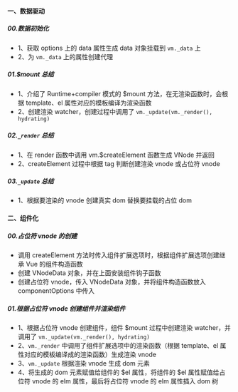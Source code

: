 #### 一、数据驱动

##### 00.数据初始化

- 1、获取 options 上的 data 属性生成 data 对象挂载到 `vm._data` 上
- 2、为 `vm._data` 上的属性创建代理

##### 01.$mount 总结

- 1、介绍了 Runtime+compiler 模式的 $mount 方法，在无渲染函数时，会根据 template、el 属性对应的模板编译为渲染函数
- 2、创建渲染 watcher，创建过程中调用了 `vm._update(vm._render(), hydrating)`

##### 02.`_render` 总结

- 1、在 render 函数中调用 vm.$createElement 函数生成 VNode 并返回
- 2、createElement 过程中根据 tag 判断创建渲染 vnode 或占位符 vnode

##### 03.`_update` 总结

- 1、根据要渲染的 vnode 创建真实 dom 替换要挂载的占位 dom

#### 二、组件化

##### 00.占位符 vnode 的创建

- 调用 createElement 方法时传入组件扩展选项时，根据组件扩展选项创建继承 Vue 的组件构造函数
- 创建 VNodeData 对象，并在上面安装组件钩子函数
- 创建占位符 vnode，传入 VNodeData 对象，并将组件构造函数放入 componentOptions 中传入

##### 01.根据占位符 vnode 创建组件并渲染组件

- 1、根据占位符 vnode 创建组件，组件 $mount 过程中创建渲染 watcher，并调用了 `vm._update(vm._render(), hydrating)`
- 2、`vm._render` 中调用了组件扩展选项中的渲染函数（根据 template、el 属性对应的模板编译成的渲染函数）生成渲染 vnode
- 3、`vm._update` 根据渲染 vnode 生成 dom 元素
- 4、将生成的 dom 元素赋值给组件的 $el 属性，将组件的 $el 属性赋值给占位符 vnode 的 elm 属性，最后将占位符 vnode 的 elm 属性插入 dom 树
